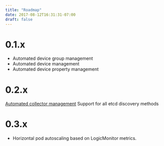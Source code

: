 ```yaml
---
title: "Roadmap"
date: 2017-08-12T16:31:31-07:00
draft: false
---
```


# 0.1.x

- Automated device group management
- Automated device management
- Automated device property management

# 0.2.x

  [Automated collector management](https://github.com/logicmonitor/k8s-argus/projects/1)
  Support for all etcd discovery methods

# 0.3.x

- Horizontal pod autoscaling based on LogicMonitor metrics.
